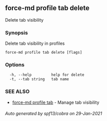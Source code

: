 ## force-md profile tab delete

Delete tab visibility

### Synopsis

Delete tab visibility in profiles

```
force-md profile tab delete [flags]
```

### Options

```
  -h, --help         help for delete
  -t, --tab string   tab name
```

### SEE ALSO

* [force-md profile tab](force-md_profile_tab.md)	 - Manage tab visibility

###### Auto generated by spf13/cobra on 29-Jan-2021
